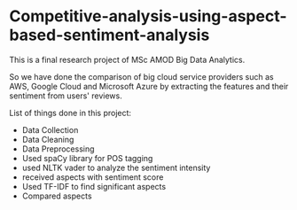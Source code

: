 # Competitive-analysis-using-aspect-based-sentiment-analysis

This is a final research project of MSc AMOD Big Data Analytics. 

So we have done the comparison of big cloud service providers such as AWS, Google Cloud and Microsoft Azure by extracting the features and their sentiment from users' reviews.

List of things done in this project:
* Data Collection
* Data Cleaning
* Data Preprocessing
* Used spaCy library for POS tagging
* used NLTK vader to analyze the sentiment intensity
* received aspects with sentiment score
* Used TF-IDF to find significant aspects
* Compared aspects
